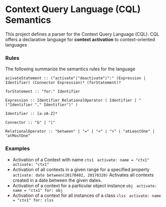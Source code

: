 # Context Query Language (CQL) Semantics #

This project defines a parser for the Context Query Language (CQL). CQL offers a declarative language for __context activation__ to context-oriented languages


### Rules
The following summarize the semantics rules for the language
~~~~
acivateStatement :: ("activate"|"deactivate")":" (Expression | Identifier) (Connector Expression)* (forStatement)?

forStatement :: "for:" Identifier

Expression :: Identifier RelationalOperator ( Identifier | "("Identifier "," Identifier")" )

Identifier :: [a-zA-Z]*

Connector :: "&" | "|"

RelationalOperator :: "between" | "=" | "<" | ">" | "atLeastOne" | "atMostOne"
~~~~


### Examples

- Activation of a Context with name `ctx1`
` activate: name = "ctx1"`
` activate: "ctx1"`
- Activation of all contexts in a given range for a specified property
`activate: date between(20170402, 20170320)`
Activates all contexts created in a date between the given dates.
- Activation of a context for a particular object instance `obj`
` activate: name = "ctx1" for: obj`
- Activation of a context for all instances of a class `clss`
` activate: name = "ctx1" for: clss`
